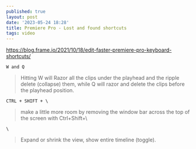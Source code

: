 ```yaml
---
published: true
layout: post
date: '2023-05-24 18:28'
title: Premiere Pro - Lost and found shortcuts
tags: video 
---
```

<https://blog.frame.io/2021/10/18/edit-faster-premiere-pro-keyboard-shortcuts/>

    W and Q

> Hitting W will Razor all the clips under the playhead and the ripple delete (collapse) them, while Q will razor and delete the clips before the playhead position.

    CTRL + SHIFT + \

> make a little more room by removing the window bar across the top of the screen with Ctrl+Shift+\

    \

> Expand or shrink the view, show entire timeline (toggle).
